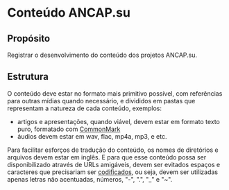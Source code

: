 # Conteúdo ANCAP.su

## Propósito

Registrar o desenvolvimento do conteúdo dos projetos ANCAP.su.

## Estrutura

O conteúdo deve estar no formato mais primitivo possível, com referências para outras mídias quando necessário, e divididos em pastas que representam a natureza de cada conteúdo, exemplos:
* artigos e apresentações, quando viável, devem estar em formato texto puro, formatado com [CommonMark](https://commonmark.org/)
* áudios devem estar em wav, flac, mp4a, mp3, e etc.

Para facilitar esforços de tradução do conteúdo, os nomes de diretórios e arquivos devem estar em inglês. E para que esse conteúdo possa ser disponibilizado através de URLs amigáveis, devem ser evitados espaços e caracteres que precisariam ser [codificados](https://pt.wikipedia.org/wiki/Codifica%C3%A7%C3%A3o_por_cento), ou seja, devem ser utilizadas apenas letras não acentuadas, números, "-", ".", "_" e "~".
